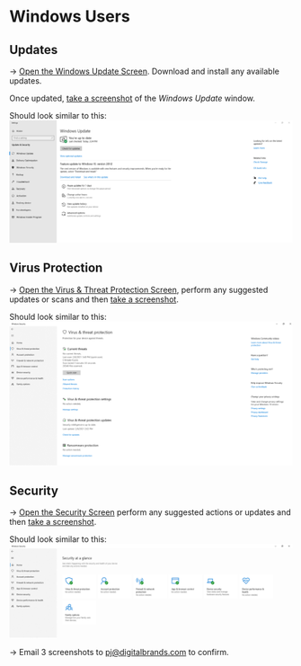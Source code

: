 # Windows Users

## Updates
-> [Open the Windows Update Screen](https://support.microsoft.com/en-us/windows/update-windows-10-3c5ae7fc-9fb6-9af1-1984-b5e0412c556a). Download and install any available updates. 

Once updated, [take a screenshot](https://support.microsoft.com/en-us/windows/use-snipping-tool-to-capture-screenshots-00246869-1843-655f-f220-97299b865f6b) of the *Windows Update* window.

Should look similar to this:
![Windows Update](images/Windows-Update.png)


## Virus Protection
-> [Open the Virus & Threat Protection Screen](https://docs.microsoft.com/en-us/windows/security/threat-protection/microsoft-defender-antivirus/microsoft-defender-security-center-antivirus#review-virus-and-threat-protection-settings-in-the-windows-security-app), perform any suggested updates or scans and then [take a screenshot](https://support.microsoft.com/en-us/windows/use-snipping-tool-to-capture-screenshots-00246869-1843-655f-f220-97299b865f6b).

Should look similar to this:
![Windows Security Virus](images/Windows-Security-Virus.png)

## Security
-> [Open the Security Screen](https://support.microsoft.com/en-us/windows/stay-protected-with-windows-security-2ae0363d-0ada-c064-8b56-6a39afb6a963) perform any suggested actions or updates and then [take a screenshot](https://support.microsoft.com/en-us/windows/use-snipping-tool-to-capture-screenshots-00246869-1843-655f-f220-97299b865f6b). 

Should look similar to this:
![Windows Security Home](images/Windows-Security-Home.png)

-> Email 3 screenshots to <a href="mailto:pj@digitalbrands.com?subject=About%20Windows">pj@digitalbrands.com</a> to confirm.
